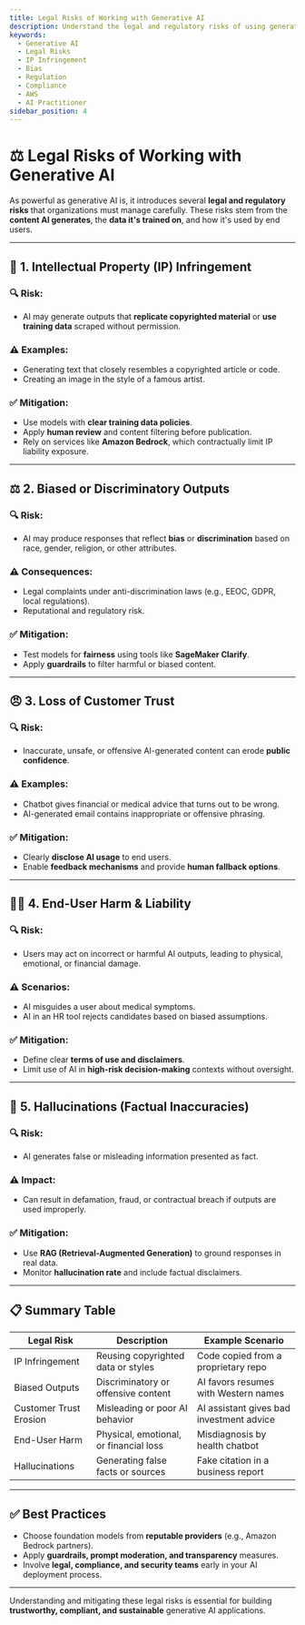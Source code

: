 ```yaml
---
title: Legal Risks of Working with Generative AI
description: Understand the legal and regulatory risks of using generative AI, including IP infringement and bias, for the AWS AI Practitioner exam.
keywords:
  - Generative AI
  - Legal Risks
  - IP Infringement
  - Bias
  - Regulation
  - Compliance
  - AWS
  - AI Practitioner
sidebar_position: 4
---
```


# ⚖️ Legal Risks of Working with Generative AI

As powerful as generative AI is, it introduces several **legal and regulatory risks** that organizations must manage carefully. These risks stem from the **content AI generates**, the **data it's trained on**, and how it's used by end users.

---

## 🧠 1. Intellectual Property (IP) Infringement

### 🔍 Risk:
- AI may generate outputs that **replicate copyrighted material** or **use training data** scraped without permission.

### ⚠️ Examples:
- Generating text that closely resembles a copyrighted article or code.
- Creating an image in the style of a famous artist.

### ✅ Mitigation:
- Use models with **clear training data policies**.
- Apply **human review** and content filtering before publication.
- Rely on services like **Amazon Bedrock**, which contractually limit IP liability exposure.

---

## ⚖️ 2. Biased or Discriminatory Outputs

### 🔍 Risk:
- AI may produce responses that reflect **bias** or **discrimination** based on race, gender, religion, or other attributes.

### ⚠️ Consequences:
- Legal complaints under anti-discrimination laws (e.g., EEOC, GDPR, local regulations).
- Reputational and regulatory risk.

### ✅ Mitigation:
- Test models for **fairness** using tools like **SageMaker Clarify**.
- Apply **guardrails** to filter harmful or biased content.

---

## 😠 3. Loss of Customer Trust

### 🔍 Risk:
- Inaccurate, unsafe, or offensive AI-generated content can erode **public confidence**.

### ⚠️ Examples:
- Chatbot gives financial or medical advice that turns out to be wrong.
- AI-generated email contains inappropriate or offensive phrasing.

### ✅ Mitigation:
- Clearly **disclose AI usage** to end users.
- Enable **feedback mechanisms** and provide **human fallback options**.

---

## 🧑‍⚖️ 4. End-User Harm & Liability

### 🔍 Risk:
- Users may act on incorrect or harmful AI outputs, leading to physical, emotional, or financial damage.

### ⚠️ Scenarios:
- AI misguides a user about medical symptoms.
- AI in an HR tool rejects candidates based on biased assumptions.

### ✅ Mitigation:
- Define clear **terms of use and disclaimers**.
- Limit use of AI in **high-risk decision-making** contexts without oversight.

---

## 🧚 5. Hallucinations (Factual Inaccuracies)

### 🔍 Risk:
- AI generates false or misleading information presented as fact.

### ⚠️ Impact:
- Can result in defamation, fraud, or contractual breach if outputs are used improperly.

### ✅ Mitigation:
- Use **RAG (Retrieval-Augmented Generation)** to ground responses in real data.
- Monitor **hallucination rate** and include factual disclaimers.

---

## 📋 Summary Table

| Legal Risk             | Description                            | Example Scenario                         |
| ---------------------- | -------------------------------------- | ---------------------------------------- |
| IP Infringement        | Reusing copyrighted data or styles     | Code copied from a proprietary repo      |
| Biased Outputs         | Discriminatory or offensive content    | AI favors resumes with Western names     |
| Customer Trust Erosion | Misleading or poor AI behavior         | AI assistant gives bad investment advice |
| End-User Harm          | Physical, emotional, or financial loss | Misdiagnosis by health chatbot           |
| Hallucinations         | Generating false facts or sources      | Fake citation in a business report       |

---

## ✅ Best Practices

- Choose foundation models from **reputable providers** (e.g., Amazon Bedrock partners).
- Apply **guardrails, prompt moderation, and transparency** measures.
- Involve **legal, compliance, and security teams** early in your AI deployment process.

---

Understanding and mitigating these legal risks is essential for building **trustworthy, compliant, and sustainable** generative AI applications.
